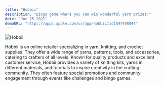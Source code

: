 ```yaml
---
title: "Hobbii"
description: "Bingo game where you can win wonderful yarn prizes!"
date: "Jun 25 2021"
demoURL: "https://apps.apple.com/us/app/hobbii/id1547498844"
---
```


![Hobbii](/images/hobbii.png)

Hobbii is an online retailer specializing in yarn, knitting, and crochet supplies. They offer a wide range of yarns, patterns, tools, and accessories, catering to crafters of all levels. Known for quality products and excellent customer service, Hobbii provides a variety of knitting kits, yarns in different materials, and tutorials to inspire creativity in the crafting community. They often feature special promotions and community engagement through events like challenges and bingo games.